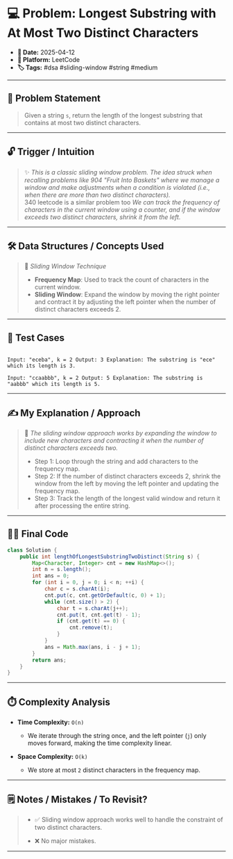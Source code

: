 # 💻 Problem: Longest Substring with At Most Two Distinct Characters

- **📅 Date:** 2025-04-12
- **📌 Platform:** LeetCode
- **🏷️ Tags:** #dsa #sliding-window #string #medium

---

## 🧾 Problem Statement

> Given a string `s`, return the length of the longest substring that contains at most two distinct characters.

---

## 🔓 Trigger / Intuition

> ✨ _This is a classic sliding window problem. The idea struck when recalling problems like 904 "Fruit Into Baskets" where we manage a window and make adjustments when a condition is violated (i.e., when there are more than two distinct characters)._  
> 340 leetcode is a similar problem too
> _We can track the frequency of characters in the current window using a counter, and if the window exceeds two distinct characters, shrink it from the left._

---

## 🛠️ Data Structures / Concepts Used

> 📘 _Sliding Window Technique_  
> - **Frequency Map**: Used to track the count of characters in the current window.
> - **Sliding Window**: Expand the window by moving the right pointer and contract it by adjusting the left pointer when the number of distinct characters exceeds 2.

---

## 🧪 Test Cases

```

Input: "eceba", k = 2 Output: 3 Explanation: The substring is "ece" which its length is 3.

Input: "ccaabbb", k = 2 Output: 5 Explanation: The substring is "aabbb" which its length is 5.

````

---

## ✍️ My Explanation / Approach

> 🧠 _The sliding window approach works by expanding the window to include new characters and contracting it when the number of distinct characters exceeds two._  
> - Step 1: Loop through the string and add characters to the frequency map.
> - Step 2: If the number of distinct characters exceeds 2, shrink the window from the left by moving the left pointer and updating the frequency map.
> - Step 3: Track the length of the longest valid window and return it after processing the entire string.

---

## 🧑‍💻 Final Code

```java
class Solution {
    public int lengthOfLongestSubstringTwoDistinct(String s) {
        Map<Character, Integer> cnt = new HashMap<>();
        int n = s.length();
        int ans = 0;
        for (int i = 0, j = 0; i < n; ++i) {
            char c = s.charAt(i);
            cnt.put(c, cnt.getOrDefault(c, 0) + 1);
            while (cnt.size() > 2) {
                char t = s.charAt(j++);
                cnt.put(t, cnt.get(t) - 1);
                if (cnt.get(t) == 0) {
                    cnt.remove(t);
                }
            }
            ans = Math.max(ans, i - j + 1);
        }
        return ans;
    }
}
````

---

## ⏱️ Complexity Analysis

- **Time Complexity:** `O(n)`
    
    - We iterate through the string once, and the left pointer (`j`) only moves forward, making the time complexity linear.
        
- **Space Complexity:** `O(k)`
    
    - We store at most `2` distinct characters in the frequency map.
        

---

## 🗒️ Notes / Mistakes / To Revisit?

> - ✅ Sliding window approach works well to handle the constraint of two distinct characters.
>     
> - ❌ No major mistakes.
>     

---
